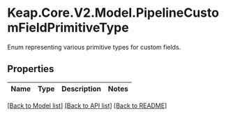 # Keap.Core.V2.Model.PipelineCustomFieldPrimitiveType
Enum representing various primitive types for custom fields.

## Properties

Name | Type | Description | Notes
------------ | ------------- | ------------- | -------------

[[Back to Model list]](../README.md#documentation-for-models) [[Back to API list]](../README.md#documentation-for-api-endpoints) [[Back to README]](../README.md)


